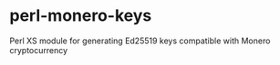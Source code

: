 # perl-monero-keys
Perl XS module for generating Ed25519 keys compatible with Monero cryptocurrency
